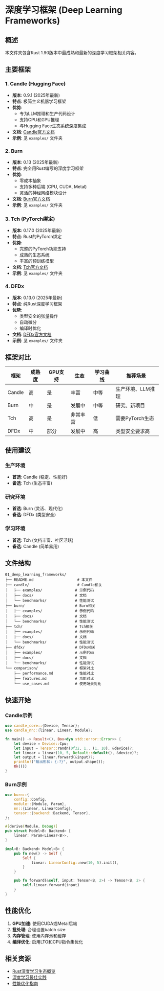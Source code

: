 # 深度学习框架 (Deep Learning Frameworks)

## 概述

本文件夹包含Rust 1.90版本中最成熟和最新的深度学习框架相关内容。

## 主要框架

### 1. Candle (Hugging Face)

- **版本**: 0.9.1 (2025年最新)
- **特点**: 极简主义机器学习框架
- **优势**:
  - 专为LLM推理和生产代码设计
  - 支持CPU和GPU推理
  - 与Hugging Face生态系统深度集成
- **文档**: [Candle官方文档](https://github.com/huggingface/candle)
- **示例**: 见 `examples/` 文件夹

### 2. Burn

- **版本**: 0.13 (2025年最新)
- **特点**: 完全用Rust编写的深度学习框架
- **优势**:
  - 零成本抽象
  - 支持多种后端 (CPU, CUDA, Metal)
  - 灵活的神经网络模块设计
- **文档**: [Burn官方文档](https://github.com/burn-rs/burn)
- **示例**: 见 `examples/` 文件夹

### 3. Tch (PyTorch绑定)

- **版本**: 0.17.0 (2025年最新)
- **特点**: Rust的PyTorch绑定
- **优势**:
  - 完整的PyTorch功能支持
  - 成熟的生态系统
  - 丰富的预训练模型
- **文档**: [Tch官方文档](https://github.com/LaurentMazare/tch-rs)
- **示例**: 见 `examples/` 文件夹

### 4. DFDx

- **版本**: 0.13.0 (2025年最新)
- **特点**: 纯Rust深度学习框架
- **优势**:
  - 类型安全的张量操作
  - 自动微分
  - 编译时优化
- **文档**: [DFDx官方文档](https://github.com/coreylowman/dfdx)
- **示例**: 见 `examples/` 文件夹

## 框架对比

| 框架 | 成熟度 | GPU支持 | 生态 | 学习曲线 | 推荐场景 |
|------|--------|---------|------|----------|----------|
| Candle | 高 | 是 | 丰富 | 中等 | 生产环境、LLM推理 |
| Burn | 中 | 是 | 发展中 | 中等 | 研究、新项目 |
| Tch | 高 | 是 | 非常丰富 | 低 | 需要PyTorch生态 |
| DFDx | 中 | 部分 | 发展中 | 高 | 类型安全要求高 |

## 使用建议

### 生产环境

- **首选**: Candle (稳定、性能好)
- **备选**: Tch (生态丰富)

### 研究环境

- **首选**: Burn (灵活、现代化)
- **备选**: DFDx (类型安全)

### 学习环境

- **首选**: Tch (文档丰富、社区活跃)
- **备选**: Candle (简单易用)

## 文件结构

```text
01_deep_learning_frameworks/
├── README.md                    # 本文件
├── candle/                      # Candle相关
│   ├── examples/               # 示例代码
│   ├── docs/                   # 文档
│   └── benchmarks/             # 性能测试
├── burn/                       # Burn相关
│   ├── examples/               # 示例代码
│   ├── docs/                   # 文档
│   └── benchmarks/             # 性能测试
├── tch/                        # Tch相关
│   ├── examples/               # 示例代码
│   ├── docs/                   # 文档
│   └── benchmarks/             # 性能测试
├── dfdx/                       # DFDx相关
│   ├── examples/               # 示例代码
│   ├── docs/                   # 文档
│   └── benchmarks/             # 性能测试
└── comparison/                 # 框架对比
    ├── performance.md          # 性能对比
    ├── features.md             # 功能对比
    └── use_cases.md            # 使用场景对比
```

## 快速开始

### Candle示例

```rust
use candle_core::{Device, Tensor};
use candle_nn::{linear, Linear, Module};

fn main() -> Result<(), Box<dyn std::error::Error>> {
    let device = Device::Cpu;
    let input = Tensor::randn(0f32, 1., (1, 10), &device)?;
    let linear = linear(10, 5, Default::default(), &device)?;
    let output = linear.forward(&input)?;
    println!("输出形状: {:?}", output.shape());
    Ok(())
}
```

### Burn示例

```rust
use burn::{
    config::Config,
    module::{Module, Param},
    nn::{Linear, LinearConfig},
    tensor::{backend::Backend, Tensor},
};

#[derive(Module, Debug)]
pub struct Model<B: Backend> {
    linear: Param<Linear<B>>,
}

impl<B: Backend> Model<B> {
    pub fn new() -> Self {
        Self {
            linear: LinearConfig::new(10, 5).init(),
        }
    }

    pub fn forward(&self, input: Tensor<B, 2>) -> Tensor<B, 2> {
        self.linear.forward(input)
    }
}
```

## 性能优化

1. **GPU加速**: 使用CUDA或Metal后端
2. **批处理**: 合理设置batch size
3. **内存管理**: 使用内存池和缓存
4. **编译优化**: 启用LTO和CPU指令集优化

## 相关资源

- [Rust深度学习生态概览](https://github.com/rust-ai/awesome-rust-ai)
- [深度学习最佳实践](https://github.com/rust-ai/deep-learning-best-practices)
- [性能优化指南](https://github.com/rust-ai/performance-guide)

